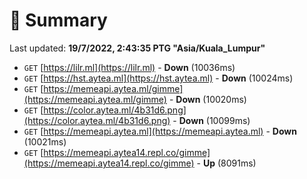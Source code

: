 # 📖 Summary
Last updated: **19/7/2022, 2:43:35 PTG "Asia/Kuala_Lumpur"**

- `GET` [https://lilr.ml](https://lilr.ml) - **Down** (10036ms)
- `GET` [https://hst.aytea.ml](https://hst.aytea.ml) - **Down** (10024ms)
- `GET` [https://memeapi.aytea.ml/gimme](https://memeapi.aytea.ml/gimme) - **Down** (10020ms)
- `GET` [https://color.aytea.ml/4b31d6.png](https://color.aytea.ml/4b31d6.png) - **Down** (10099ms)
- `GET` [https://memeapi.aytea.ml](https://memeapi.aytea.ml) - **Down** (10021ms)
- `GET` [https://memeapi.aytea14.repl.co/gimme](https://memeapi.aytea14.repl.co/gimme) - **Up** (8091ms)
